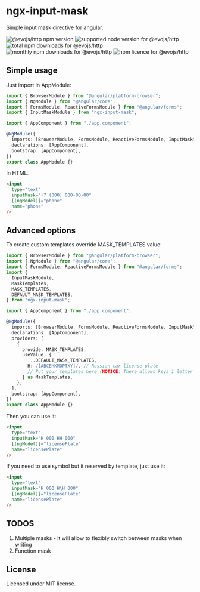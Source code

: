 # ngx-input-mask

Simple input mask directive for angular.

![@evojs/http npm version](https://img.shields.io/npm/v/@evojs/http.svg) ![supported node version for @evojs/http](https://img.shields.io/node/v/@evojs/http.svg) ![total npm downloads for @evojs/http](https://img.shields.io/npm/dt/@evojs/http.svg) ![monthly npm downloads for @evojs/http](https://img.shields.io/npm/dm/@evojs/http.svg) ![npm licence for @evojs/http](https://img.shields.io/npm/l/@evojs/http.svg)

## Simple usage

Just import in AppModule:

```typescript
import { BrowserModule } from "@angular/platform-browser";
import { NgModule } from "@angular/core";
import { FormsModule, ReactiveFormsModule } from "@angular/forms";
import { InputMaskModule } from "ngx-input-mask";

import { AppComponent } from "./app.component";

@NgModule({
  imports: [BrowserModule, FormsModule, ReactiveFormsModule, InputMaskModule],
  declarations: [AppComponent],
  bootstrap: [AppComponent],
})
export class AppModule {}
```

In HTML:

```html
<input
  type="text"
  inputMask="+7 (000) 000-00-00"
  [(ngModel)]="phone"
  name="phone"
/>
```

## Advanced options

To create custom templates override MASK_TEMPLATES value:

```typescript
import { BrowserModule } from "@angular/platform-browser";
import { NgModule } from "@angular/core";
import { FormsModule, ReactiveFormsModule } from "@angular/forms";
import {
  InputMaskModule,
  MaskTemplates,
  MASK_TEMPLATES,
  DEFAULT_MASK_TEMPLATES,
} from "ngx-input-mask";

import { AppComponent } from "./app.component";

@NgModule({
  imports: [BrowserModule, FormsModule, ReactiveFormsModule, InputMaskModule],
  declarations: [AppComponent],
  providers: [
    {
      provide: MASK_TEMPLATES,
      useValue: {
        ...DEFAULT_MASK_TEMPLATES,
        H: /[ABCEHKMOPTXY]/, // Russian car license plate
        // Put your templates here (NOTICE: There allows keys 1 letter only!)
      } as MaskTemplates,
    },
  ],
  bootstrap: [AppComponent],
})
export class AppModule {}
```

Then you can use it:

```html
<input
  type="text"
  inputMask="H 000 HH 000"
  [(ngModel)]="licensePlate"
  name="licensePlate"
/>
```

If you need to use symbol but it reserved by template, just use it:

```html
<input
  type="text"
  inputMask="H 000 H\H 000"
  [(ngModel)]="licensePlate"
  name="licensePlate"
/>
```

## TODOS

1. Multiple masks - it will allow to flexibly switch between masks when writing
2. Function mask

## License

Licensed under MIT license.
